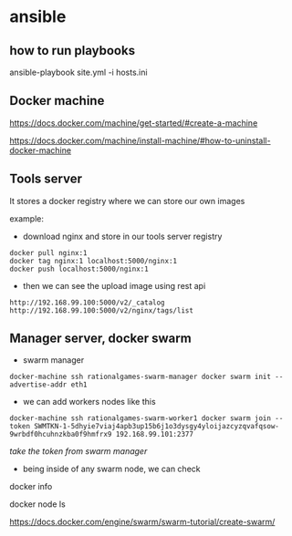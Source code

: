 # ansible

## how to run playbooks
ansible-playbook site.yml -i hosts.ini

## Docker machine

https://docs.docker.com/machine/get-started/#create-a-machine

https://docs.docker.com/machine/install-machine/#how-to-uninstall-docker-machine

## Tools server

It stores a docker registry where we can store our own images

example:

- download nginx and store in our tools server registry
```
docker pull nginx:1
docker tag nginx:1 localhost:5000/nginx:1
docker push localhost:5000/nginx:1
```

- then we can see the upload image using rest api

```
http://192.168.99.100:5000/v2/_catalog
http://192.168.99.100:5000/v2/nginx/tags/list
```

## Manager server, docker swarm

* swarm manager
```
docker-machine ssh rationalgames-swarm-manager docker swarm init --advertise-addr eth1
```

* we can add workers nodes like this

```
docker-machine ssh rationalgames-swarm-worker1 docker swarm join --token SWMTKN-1-5dhyie7viaj4apb3up15b6j1o3dysgy4yloijazcyzqvafqsow-9wrbdf0hcuhnzkba0f9hmfrx9 192.168.99.101:2377
```

*take the token from swarm manager*

- being inside of any swarm node, we can check

docker info

docker node ls

https://docs.docker.com/engine/swarm/swarm-tutorial/create-swarm/